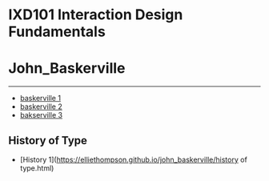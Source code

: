 IXD101 Interaction Design Fundamentals
======================================

# John_Baskerville 
------------------
- [baskerville 1](https://elliethompson.github.io/john_baskerville/johnbaskerville_version1.html)
- [baskerville 2](https://elliethompson.github.io/john_baskerville/johnbaskervill_version2.html)
- [bakserville 3](https://elliethompson.github.io/john_baskerville/johnbaskerville_version3.html)


History of Type
---------------
- [History 1](https://elliethompson.github.io/john_baskerville/history of type.html)

